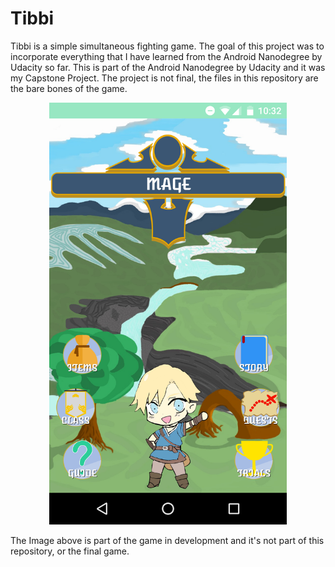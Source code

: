 # Tibbi

Tibbi is a simple simultaneous fighting game. 
The goal of this project was to incorporate everything that I have learned from the Android Nanodegree by Udacity so far.
This is part of the Android Nanodegree by Udacity and it was my Capstone Project. 
The project is not final, the files in this repository are the bare bones of the game. 


<p align="center">
  <img src="./Tibbi_Img/Screenshot_20180821-223203.png" alt="Size Limit CLI" width="380">
</p>
The Image above is part of the game in development and it's not part of this repository, or the final game.
